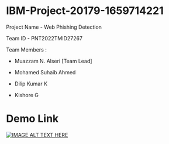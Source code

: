 # IBM-Project-20179-1659714221

Project Name - Web Phishing Detection

Team ID - PNT2022TMID27267

Team Members :

* Muazzam N. Alseri [Team Lead]

* Mohamed Suhaib Ahmed

* Dilip Kumar K

* Kishore G


# Demo Link

[![IMAGE ALT TEXT HERE](https://img.youtube.com/vi/f5lxCFdfPYI/0.jpg)](https://www.youtube.com/watch?v=f5lxCFdfPYI)
